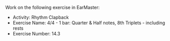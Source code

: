 Work on the following exercise in EarMaster:
- Activity: Rhythm Clapback
- Exercise Name: 4/4 - 1 bar: Quarter & Half notes, 8th Triplets - including rests
- Exercise Number: 14.3
